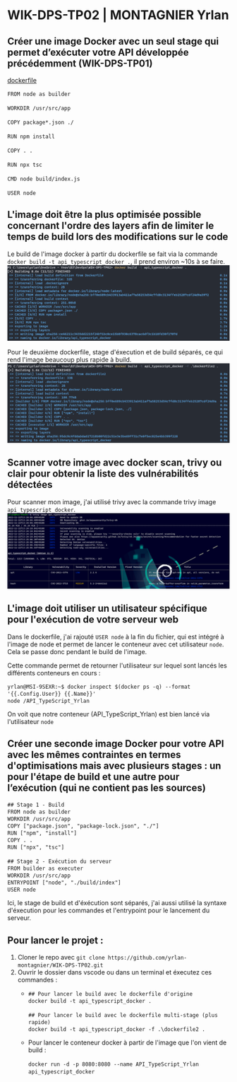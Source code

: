 # WIK-DPS-TP02 | MONTAGNIER Yrlan

## Créer une image Docker avec un seul stage qui permet d’exécuter votre API développée précédemment (WIK-DPS-TP01)
[dockerfile](dockerfile)
```
FROM node as builder

WORKDIR /usr/src/app

COPY package*.json ./

RUN npm install

COPY . .

RUN npx tsc

CMD node build/index.js

USER node
```

## L'image doit être la plus optimisée possible concernant l'ordre des layers afin de limiter le temps de build lors des modifications sur le code
Le build de l'image docker à partir du dockerfile se fait via la commande `docker build -t api_typescript_docker .`, il prend environ ~10s à se faire.
    ![Build_Image](/img/build_image.png)

Pour le deuxième dockerfile, stage d'éxecution et de build séparés, ce qui rend l'image beaucoup plus rapide à build.
    ![Build_Image2](/img/build_image2.png)
## Scanner votre image avec docker scan, trivy ou clair pour obtenir la liste des vulnérabilités détectées
Pour scanner mon image, j'ai utilisé trivy avec la commande trivy image `api_typescript_docker`.
    ![Trivy](./img/Trivy.png)

## L'image doit utiliser un utilisateur spécifique pour l'exécution de votre serveur web
Dans le dockerfile, j'ai rajouté `USER node` à la fin du fichier, qui est intégré à l'image de node et permet de lancer le conteneur avec cet utilisateur `node`.
Cela se passe donc pendant le build de l'image.

Cette commande permet de retourner l'utilisateur sur lequel sont lancés les différents conteneurs en cours :
```
yrlan@MSI-9SEXR:~$ docker inspect $(docker ps -q) --format '{{.Config.User}} {{.Name}}'
node /API_TypeScript_Yrlan
```
On voit que notre conteneur (API_TypeScript_Yrlan) est bien lancé via l'utilisateur `node`

## Créer une seconde image Docker pour votre API avec les mêmes contraintes en termes d'optimisations mais avec plusieurs stages : un pour l'étape de build et une autre pour l’exécution (qui ne contient pas les sources)
```
## Stage 1 - Build
FROM node as builder
WORKDIR /usr/src/app
COPY ["package.json", "package-lock.json", "./"]
RUN ["npm", "install"]
COPY . .
RUN ["npx", "tsc"]

## Stage 2 - Exécution du serveur
FROM builder as executer
WORKDIR /usr/src/app
ENTRYPOINT ["node", "./build/index"]
USER node
```
Ici, le stage de build et d'éxécution sont séparés, j'ai aussi utilisé la syntaxe d'éxecution pour les commandes et l'entrypoint pour le lancement du serveur.
## Pour lancer le projet :
1. Cloner le repo avec `git clone https://github.com/yrlan-montagnier/WIK-DPS-TP02.git`
2. Ouvrir le dossier dans vscode ou dans un terminal et éxecutez ces commandes :
    -   ```
        ## Pour lancer le build avec le dockerfile d'origine
        docker build -t api_typescript_docker .

        ## Pour lancer le build avec le dockerfile multi-stage (plus rapide)
        docker build -t api_typescript_docker -f .\dockerfile2 .
        ```
    - Pour lancer le conteneur docker à partir de l'image que l'on vient de build :

        `docker run -d -p 8080:8080 --name API_TypeScript_Yrlan api_typescript_docker`
